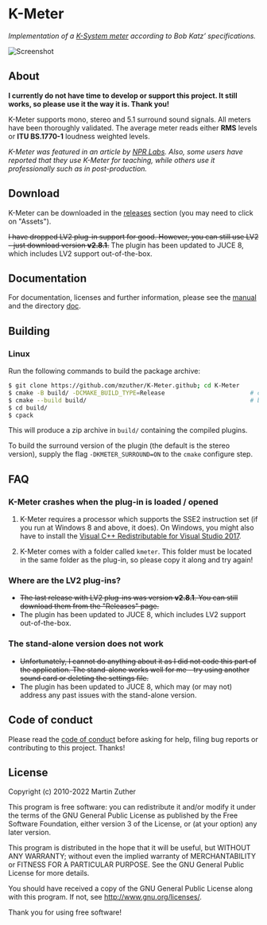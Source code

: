 # K-Meter

*Implementation of a [K-System meter] according to Bob Katz&rsquo;
specifications.*

![Screenshot](./doc/include/images/kmeter.png)

## About

**I currently do not have time to develop or support this project. It still
works, so please use it the way it is. Thank you!**

K-Meter supports mono, stereo and 5.1 surround sound signals.  All
meters have been thoroughly validated.  The average meter reads either
**RMS** levels or **ITU BS.1770-1** loudness weighted levels.

*K-Meter was featured in an article by [NPR Labs].  Also, some users
have reported that they use K-Meter for teaching, while others use it
professionally such as in post-production.*

## Download

K-Meter can be downloaded in the [releases][] section (you may need to
click on "Assets").

~~I have dropped LV2 plug-in support for good.  However, you can still
use LV2 - just download version **v2.8.1**.~~  The plugin has been 
updated to JUCE 8, which includes LV2 support out-of-the-box.

## Documentation

For documentation, licenses and further information, please see the
[manual][] and the directory [doc][].

## Building
### Linux
Run the following commands to build the package archive:
```bash
$ git clone https://github.com/mzuther/K-Meter.github; cd K-Meter
$ cmake -B build/ -DCMAKE_BUILD_TYPE=Release                        # configure
$ cmake --build build/                                              # build
$ cd build/
$ cpack
```
This will produce a zip archive in `build/` containing the compiled plugins.

To build the surround version of the plugin (the default is the stereo version), 
supply the flag `-DKMETER_SURROUND=ON` to the `cmake` configure step.

## FAQ

### K-Meter crashes when the plug-in is loaded / opened

1. K-Meter requires a processor which supports the SSE2 instruction
   set (if you run at Windows 8 and above, it does).  On Windows, you
   might also have to install the [Visual C++ Redistributable for
   Visual Studio 2017][VC++ Redist].

2. K-Meter comes with a folder called `kmeter`.  This folder must be
   located in the same folder as the plug-in, so please copy it along
   and try again!

### Where are the LV2 plug-ins?

- ~~The last release with LV2 plug-ins was version **v2.8.1**.  You can
  still download them from the "Releases" page.~~
- The plugin has been updated to JUCE 8, which includes LV2 support 
  out-of-the-box.

### The stand-alone version does not work

- ~~Unfortunately, I cannot do anything about it as I did not code this
  part of the application.  The stand-alone works well for me - try
  using another sound card or deleting the settings file.~~
- The plugin has been updated to JUCE 8, which may (or may not) address 
  any past issues with the stand-alone version.

## Code of conduct

Please read the [code of conduct][COC] before asking for help, filing
bug reports or contributing to this project.  Thanks!

## License

Copyright (c) 2010-2022 Martin Zuther

This program is free software: you can redistribute it and/or modify
it under the terms of the GNU General Public License as published by
the Free Software Foundation, either version 3 of the License, or
(at your option) any later version.

This program is distributed in the hope that it will be useful,
but WITHOUT ANY WARRANTY; without even the implied warranty of
MERCHANTABILITY or FITNESS FOR A PARTICULAR PURPOSE.  See the
GNU General Public License for more details.

You should have received a copy of the GNU General Public License
along with this program.  If not, see <http://www.gnu.org/licenses/>.

Thank you for using free software!


[COC]:             https://github.com/mzuther/K-Meter/tree/master/CODE_OF_CONDUCT.markdown
[doc]:             https://github.com/mzuther/K-Meter/tree/master/doc/
[manual]:          https://github.com/mzuther/K-Meter/raw/master/doc/kmeter.pdf
[releases]:        https://github.com/mzuther/K-Meter/releases

[K-System meter]:  https://www.digido.com/portfolio-item/level-practices-part-2/
[NPR Labs]:        http://www.nprlabs.org/
[VC++ Redist]:     https://www.visualstudio.com/downloads/

